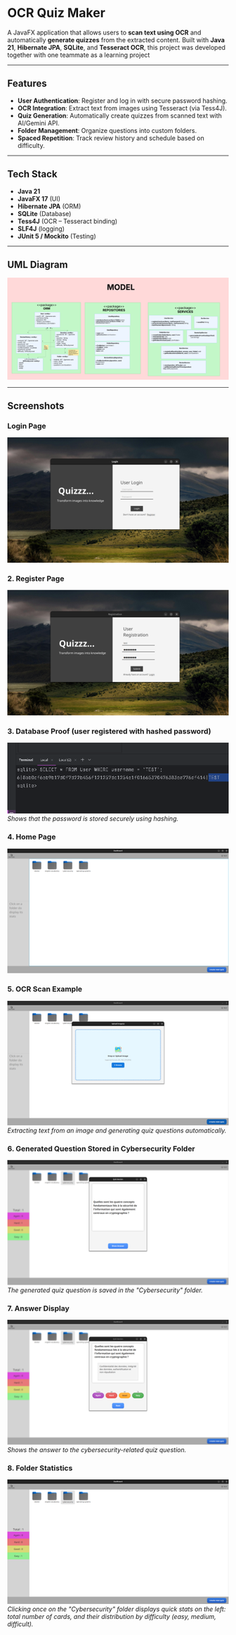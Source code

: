 # OCR Quiz Maker  

A JavaFX application that allows users to **scan text using OCR** and automatically **generate quizzes** from the extracted content. Built with **Java 21**, **Hibernate JPA**, **SQLite**, and **Tesseract OCR**, this project was developed together with one teammate as a learning project  

---

## Features  

- **User Authentication**: Register and log in with secure password hashing.  
- **OCR Integration**: Extract text from images using Tesseract (via Tess4J).  
- **Quiz Generation**: Automatically create quizzes from scanned text with AI/Gemini API.  
- **Folder Management**: Organize questions into custom folders.  
- **Spaced Repetition**: Track review history and schedule based on difficulty.  

---

## Tech Stack  

- **Java 21**  
- **JavaFX 17** (UI)  
- **Hibernate JPA** (ORM)  
- **SQLite** (Database)  
- **Tess4J** (OCR – Tesseract binding)  
- **SLF4J** (logging)  
- **JUnit 5 / Mockito** (Testing)  

---

## UML Diagram  

![UML Diagram](screenshots/QuizApp.png)

---

## Screenshots  

### Login Page  
![Login Page](screenshots/login.png)  

### 2. Register Page  
![Register Page](screenshots/register.png)  

### 3. Database Proof (user registered with hashed password)  
![Database Screenshot](screenshots/db.png)  
*Shows that the password is stored securely using hashing.*  

### 4. Home Page  
![Home Page](screenshots/home.png)  

### 5. OCR Scan Example  
![OCR Scan](screenshots/ocr.png)  
*Extracting text from an image and generating quiz questions automatically.*  

### 6. Generated Question Stored in Cybersecurity Folder  
![Cybersecurity Question](screenshots/question.png)  
*The generated quiz question is saved in the "Cybersecurity" folder.*  

### 7. Answer Display  
![Answer Screenshot](screenshots/answer.png)  
*Shows the answer to the cybersecurity-related quiz question.*  

### 8. Folder Statistics  
![Folder Stats](screenshots/stats.png)  
*Clicking once on the "Cybersecurity" folder displays quick stats on the left: total number of cards, and their distribution by difficulty (easy, medium, difficult).*  

